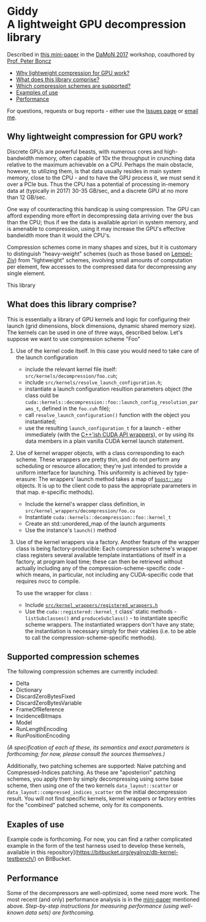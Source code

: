 # Giddy <br> A lightweight GPU decompression library

Described in [this mini-paper](https://www.researchgate.net/publication/315834231_Faster_across_the_PCIe_bus_A_GPU_library_for_lightweight_decompression) in the [DaMoN 2017](http://daslab.seas.harvard.edu/damon2017/) workshop, coauthored by [Prof. Peter Boncz](http://homepages.cwi.nl/~boncz/)

* [Why lightweight compression for GPU work?](#why)
* [What does this library comprise?](#what)
* [Which compression schemes are supported?](#which)
* [Examples of use](#examples)
* [Performance](#performance)

For questions, requests or bug reports - either use the [Issues page](https://github.com/eyalroz/libgiddy/issues) or [email me](mailto:eyalroz@technion.ac.il).


## <a name="why">Why lightweight compression for GPU work?</a>


Discrete GPUs are powerful beasts, with numerous cores and high-bandwidth memory, often capable of 10x the throughput in crunching data relative to the maximum achievable on a CPU. Perhaps the main obstacle, however, to utilizing them, is that data usually resides in main system memory, close to the CPU - and to have the GPU process it, we must send it over a PCIe bus. Thus the CPU has a potential of processing in-memory data at (typically in 2017) 30-35 GB/sec, and a discrete GPU at no more than 12 GB/sec.

One way of counteracting this handicap is using compression. The GPU can afford expending more effort in decompressing data arriving over the bus than the CPU; thus if we the data is available apriori in system memory, and is amenable to compression, using it may increase the GPU's effective bandwidth more than it would the CPU's.

Compression schemes come in many shapes and sizes, but it is customary to distinguish "heavy-weight" schemes (such as those based on [Lempel-Ziv](https://en.wikipedia.org/wiki/LZ77_and_LZ78)) from "lightweight" schemes, involving small amounts of computation per element, few accesses to the compressed data for decompressing any single element.

This library 

## <a name="what">What does this library comprise?</a>

This is essentially a library of GPU kernels and logic for configuring their launch (grid dimensions, block dimensions, dynamic shared memory size). The kernels can be used in one of three ways, described below. Let's suppose we want to use compression scheme "Foo"

1. Use of the kernel code itself. In this case you would need to take care of the launch configuration

   * include the relevant kernel file itself: `src/kernels/decompression/foo.cuh`;
   * include `src/kernels/resolve_launch_configuration.h`;
   * instantiate a launch configuration resultion parameters object (the class ould be `cuda::kernels::decompression::foo::launch_config_resolution_params_t`,  defined in the `foo.cuh` file);
   * call `resolve_launch_configuration()` function with the object you instantiated;
   * use the resulting `launch_configuration_t` for a launch - either immediately (with the [C++'ish CUDA API wrappers](https://github.com/eyalroz/cuda-api-wrappers/)), or by using its data members in a plain vanilla CUDA kernel launch statement.

2. Use of kernel wrapper objects, with a class corresponding to each scheme. These wrappers are pretty thin, and do not perform any scheduling or resource allocation; they're just intended to provide a uniform interface for launching. This uniformity is achieved by type-erasure: The wrappers' launch method takes a map of [`boost::any`](http://www.boost.org/doc/libs/1_63_0/doc/html/any.html) objects. It is up to the client code to pass the appropriate parameters in that map. e-specific methods).

   * Include the kernel's wrapper class definition, in `src/kernel_wrappers/decompression/foo.cu`
   * Instantiate `cuda::kernels::decompression::foo::kernel_t`
   * Create an std::unordered_map of the launch arguments
   * Use the instance's `launch()` method

3. Use of the kernel wrappers via a factory. Another feature of the wrapper class is being factory-producible: Each compression scheme's wrapper class registers several available template instantiations of itself in a factory, at program load time; these can then be retrieved without actually including any of the compression-scheme-specific code - which means, in particular, not including any CUDA-specific code that requires nvcc to compile.

   To use the wrapper for class :

   * Include [`src/kernel_wrappers/registered_wrappers.h`](https://github.com/eyalroz/libgiddy/blob/master/src/kernel_wrappers/registered_wrapper.h)
   * Use the `cuda::registered::kernel_t` class' static methods - `listSubclasses()` and `produceSubclass()` - to instantiate specific scheme wrappers. The instantiated wrappers don't have any state; the instantiation is necessary simply for their vtables (i.e. to be able to call the compression-scheme-specific methods).

## <a name="which">Supported compression schemes</a>

The following compression schemes are currently included:

* Delta
* Dictionary
* DiscardZeroBytesFixed
* DiscardZeroBytesVariable
* FrameOfReference
* IncidenceBitmaps
* Model
* RunLengthEncoding
* RunPositionEncoding

*(A specification of each of these, its semantics and exact parameters is forthcoming; for now, please consult the sources themselves.)*

Additionally, two patching schemes are supported: Naive patching and Compressed-Indices patching. As these are "aposteriori" patching schemes, you apply them by simply decompressing using some base scheme, then using one of the two kernels `data_layout::scatter` or `data_layout::compressed_indices_scatter` on the initial decompression result. You will not find specific kernels, kernel wrappers or factory entries for the "combined" patched scheme, only for its components.

## <a name="why">Exaples of use</a>

Example code is forthcoming. For now, you can find a rather complicated example in the form of the test harness used to develop these kernels, available in this repository](https://bitbucket.org/eyalroz/db-kernel-testbench/) on BitBucket.

## <a name="performance">Performance</a>

Some of the decompressors are well-optimized, some need more work. The most recent (and only) performance analysis is in the  [mini-paper](https://www.researchgate.net/publication/315834231_Faster_across_the_PCIe_bus_A_GPU_library_for_lightweight_decompression) mentioned above. *Step-by-step instructions for measuring performance (using well-known data sets) are forthcoming.*
